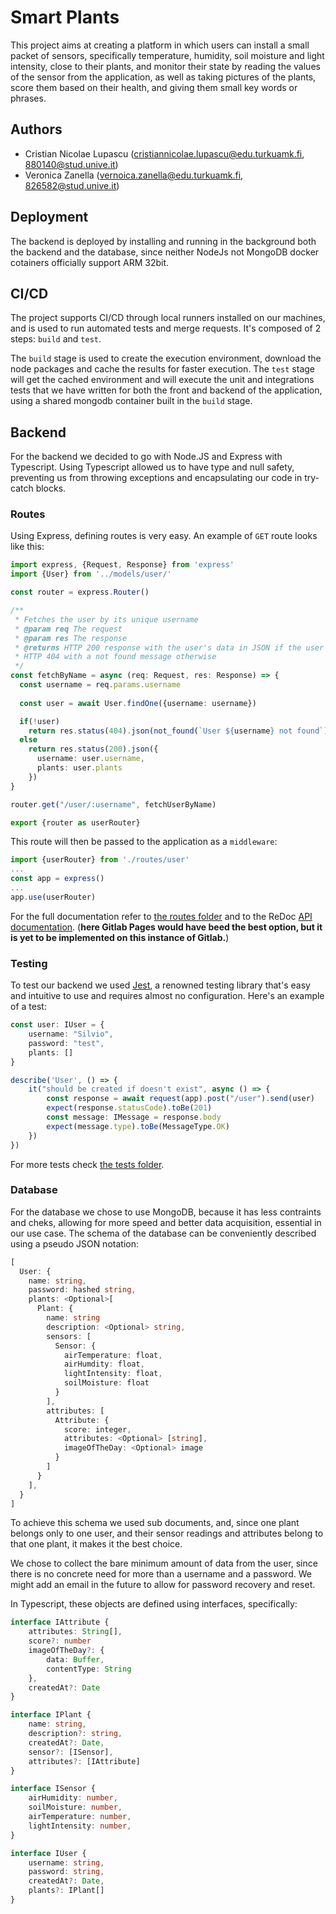 # Smart Plants

This project aims at creating a platform in which users can install a small packet of sensors, specifically temperature, humidity, soil moisture and light intensity, close to their plants, and monitor their state by reading the values of the sensor from the application, as well as taking pictures of the plants, score them based on their health, and giving them small key words or phrases.

## Authors

- Cristian Nicolae Lupascu (<cristiannicolae.lupascu@edu.turkuamk.fi>, <880140@stud.unive.it>)
- Veronica Zanella (<vernoica.zanella@edu.turkuamk.fi>, <826582@stud.unive.it>)

## Deployment

The backend is deployed by installing and running in the background both the backend and the database, since neither NodeJs not MongoDB docker cotainers officially support ARM 32bit.

## CI/CD

The project supports CI/CD through local runners installed on our machines, and is used to run automated tests and merge requests. It's composed of 2 steps: `build` and `test`. 

The `build` stage is used to create the execution environment, download the node packages and cache the results for faster execution.
The `test` stage will get the cached environment and will execute the unit and integrations tests that we have written for both the front and backend of the application, using a shared mongodb container built in the `build` stage.

## Backend

For the backend we decided to go with Node.JS and Express with Typescript. Using Typescript allowed us to have type and null safety, preventing us from throwing exceptions and encapsulating our code in try-catch blocks. 

### Routes

Using Express, defining routes is very easy. An example of `GET` route looks like this:
```typescript
import express, {Request, Response} from 'express'
import {User} from '../models/user/'

const router = express.Router()

/**
 * Fetches the user by its unique username
 * @param req The request
 * @param res The response
 * @returns HTTP 200 response with the user's data in JSON if the user is found,
 * HTTP 404 with a not found message otherwise
 */
const fetchByName = async (req: Request, res: Response) => {
  const username = req.params.username
  
  const user = await User.findOne({username: username})

  if(!user)
    return res.status(404).json(not_found(`User ${username} not found`))
  else
    return res.status(200).json({
      username: user.username,
      plants: user.plants
    })
}

router.get("/user/:username", fetchUserByName)

export {router as userRouter}
```

This route will then be passed to the application as a `middleware`:

```typescript
import {userRouter} from './routes/user'
...
const app = express()
...
app.use(userRouter)
```

For the full documentation refer to [the routes folder](https://git.dc.turkuamk.fi/edu.veronica.zanella/smart-plants/-/tree/master/backend/src/routes) and to the ReDoc [API documentation](https://git.dc.turkuamk.fi/edu.veronica.zanella/smart-plants/-/blob/master/backend/public/index.html). (**here Gitlab Pages would have beed the best option, but it is yet to be implemented on this instance of Gitlab.**)


### Testing

To test our backend we used [Jest](https://jestjs.io/), a renowned testing library that's easy and intuitive to use and requires almost no configuration. Here's an example of a test:

```typescript
const user: IUser = {
    username: "Silvio",
    password: "test",
    plants: []
}

describe('User', () => {
    it("should be created if doesn't exist", async () => {
        const response = await request(app).post("/user").send(user)
        expect(response.statusCode).toBe(201)
        const message: IMessage = response.body
        expect(message.type).toBe(MessageType.OK)
    })
})
```

For more tests check [the tests folder](https://git.dc.turkuamk.fi/edu.veronica.zanella/smart-plants/-/tree/master/backend/tests).

### Database

For the database we chose to use MongoDB, because it has less contraints and cheks, allowing for more speed and better data acquisition, essential in our use case. The schema of the database can be conveniently described using a pseudo JSON notation:

```typescript
[
  User: {
    name: string,
    password: hashed string,
    plants: <Optional>[
      Plant: {
        name: string
        description: <Optional> string,
        sensors: [
          Sensor: {
            airTemperature: float,
            airHumdity: float,
            lightIntensity: float,
            soilMoisture: float
          }
        ],
        attributes: [
          Attribute: {
            score: integer,
            attributes: <Optional> [string],
            imageOfTheDay: <Optional> image
          }
        ]
      }
    ],
  }
]
```

To achieve this schema we used sub documents, and, since one plant belongs only to one user, and their sensor readings and attributes belong to that one plant, it makes it the best choice.

We chose to collect the bare minimum amount of data from the user, since there is no concrete need for more than a username and a password. We might add an email in the future to allow for password recovery and reset. 

In Typescript, these objects are defined using interfaces, specifically:

```typescript
interface IAttribute {
    attributes: String[],
    score?: number
    imageOfTheDay?: {
        data: Buffer,
        contentType: String
    },
    createdAt?: Date
}

interface IPlant {
    name: string,
    description?: string,
    createdAt?: Date,
    sensor?: [ISensor],
    attributes?: [IAttribute]
}

interface ISensor {
    airHumidity: number,
    soilMoisture: number,
    airTemperature: number,
    lightIntensity: number,
}

interface IUser {
    username: string,
    password: string,
    createdAt?: Date,
    plants?: IPlant[]
}
```














